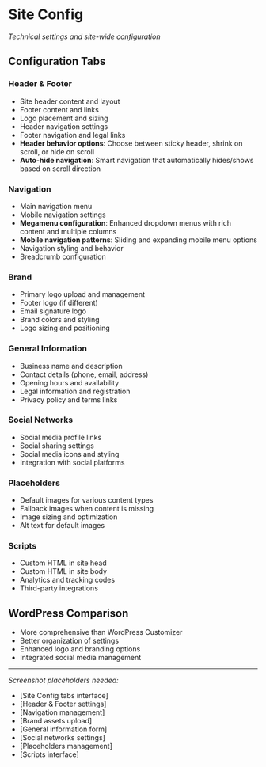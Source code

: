 # Site Config

*Technical settings and site-wide configuration*

## Configuration Tabs

### Header & Footer
- Site header content and layout
- Footer content and links
- Logo placement and sizing
- Header navigation settings
- Footer navigation and legal links
- **Header behavior options**: Choose between sticky header, shrink on scroll, or hide on scroll
- **Auto-hide navigation**: Smart navigation that automatically hides/shows based on scroll direction

### Navigation
- Main navigation menu
- Mobile navigation settings
- **Megamenu configuration**: Enhanced dropdown menus with rich content and multiple columns
- **Mobile navigation patterns**: Sliding and expanding mobile menu options
- Navigation styling and behavior
- Breadcrumb configuration

### Brand
- Primary logo upload and management
- Footer logo (if different)
- Email signature logo
- Brand colors and styling
- Logo sizing and positioning

### General Information
- Business name and description
- Contact details (phone, email, address)
- Opening hours and availability
- Legal information and registration
- Privacy policy and terms links

### Social Networks
- Social media profile links
- Social sharing settings
- Social media icons and styling
- Integration with social platforms

### Placeholders
- Default images for various content types
- Fallback images when content is missing
- Image sizing and optimization
- Alt text for default images

### Scripts
- Custom HTML in site head
- Custom HTML in site body
- Analytics and tracking codes
- Third-party integrations

## WordPress Comparison
- More comprehensive than WordPress Customizer
- Better organization of settings
- Enhanced logo and branding options
- Integrated social media management

---

*Screenshot placeholders needed:*
- [Site Config tabs interface]
- [Header & Footer settings]
- [Navigation management]
- [Brand assets upload]
- [General information form]
- [Social networks settings]
- [Placeholders management]
- [Scripts interface]